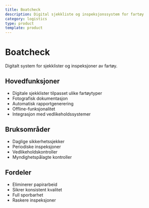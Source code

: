 ```yaml
---
title: Boatcheck
description: Digital sjekkliste og inspeksjonssystem for fartøy
category: logistics
type: product
template: product
---
```

# Boatcheck

Digitalt system for sjekklister og inspeksjoner av fartøy.

## Hovedfunksjoner

- Digitale sjekklister tilpasset ulike fartøytyper
- Fotografisk dokumentasjon
- Automatisk rapportgenerering
- Offline-funksjonalitet
- Integrasjon med vedlikeholdssystemer

## Bruksområder

- Daglige sikkerhetssjekker
- Periodiske inspeksjoner
- Vedlikeholdskontroller
- Myndighetspålagte kontroller

## Fordeler

- Eliminerer papirarbeid
- Sikrer konsistent kvalitet
- Full sporbarhet
- Raskere inspeksjoner
